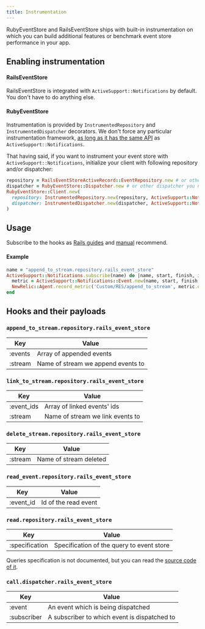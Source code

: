 ```yaml
---
title: Instrumentation
---
```


RubyEventStore and RailsEventStore ships with built-in instrumentation on which you can build additional features or benchmark event store performance in your app.

## Enabling instrumentation

#### RailsEventStore

RailsEventStore is integrated with `ActiveSupport::Notifications` by default. You don't have to do anything else.

#### RubyEventStore

Instrumentation is provided by `InstrumentedRepository` and `InstrumentedDispatcher` decorators. We don't force any particular instrumentation framework, [as long as it has the same API](https://github.com/bernd/as-notifications) as `ActiveSupport::Notifications`.

That having said, if you want to instrument your event store with `ActiveSupport::Notifications`, initialize your client with following repository and/or dispatcher:

```ruby
repository = RailsEventStoreActiveRecord::EventRepository.new # or other repo you use
dispatcher = RubyEventStore::Dispatcher.new # or other dispatcher you use
RubyEventStore::Client.new(
  repository: InstrumentedRepository.new(repository, ActiveSupport::Notifications),
  dispatcher: InstrumentedDispatcher.new(dispatcher, ActiveSupport::Notifications)
)
```

## Usage

Subscribe to the hooks as [Rails guides](https://guides.rubyonrails.org/active_support_instrumentation.html#subscribing-to-an-event) and [manual](https://api.rubyonrails.org/classes/ActiveSupport/Notifications.html) recommend.

#### Example

```ruby
name = "append_to_stream.repository.rails_event_store"
ActiveSupport::Notifications.subscribe(name) do |name, start, finish, id, payload|
  metric = ActiveSupport::Notifications::Event.new(name, start, finish, id, payload)
  NewRelic::Agent.record_metric('Custom/RES/append_to_stream', metric.duration)
end
```

## Hooks and their payloads

### `append_to_stream.repository.rails_event_store`

| Key     | Value                              |
| ------- | ---------------------------------- |
| :events | Array of appended events           |
| :stream | Name of stream we append events to |

### `link_to_stream.repository.rails_event_store`

| Key        | Value                            |
| ---------- | -------------------------------- |
| :event_ids | Array of linked events' ids      |
| :stream    | Name of stream we link events to |

### `delete_stream.repository.rails_event_store`

| Key     | Value                  |
| ------- | ---------------------- |
| :stream | Name of stream deleted |

### `read_event.repository.rails_event_store`

| Key       | Value                |
| --------- | -------------------- |
| :event_id | Id of the read event |

### `read.repository.rails_event_store`

| Key            | Value                                     |
| -------------- | ----------------------------------------- |
| :specification | Specification of the query to event store |

Queries specification is not documented, but you can read the [source code of it](https://github.com/RailsEventStore/rails_event_store/blob/master/ruby_event_store/lib/ruby_event_store/specification.rb).

### `call.dispatcher.rails_event_store`

| Key         | Value                                        |
| ----------- | -------------------------------------------- |
| :event      | An event which is being dispatched           |
| :subscriber | A subscriber to which event is dispatched to |
